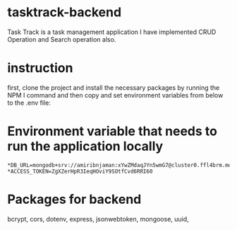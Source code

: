 # tasktrack-backend
Task Track is a task management application
I have implemented CRUD Operation and Search operation also.

# instruction
first, clone the project and install the necessary packages by running the NPM I command
and then copy and set environment variables from below to the .env file: 

# Environment variable that needs to run the application locally

    *DB_URL=mongodb+srv://amiribnjaman:xYwZMdaqJYn5wmG7@cluster0.ffl4brm.mongodb.net/tasktrack
    *ACCESS_TOKEN=ZgXZerHpR3IeqHOviY9SOtfCvd6RRI60


# Packages for backend
bcrypt,
cors,
dotenv,
express,
jsonwebtoken,
mongoose,
uuid,
